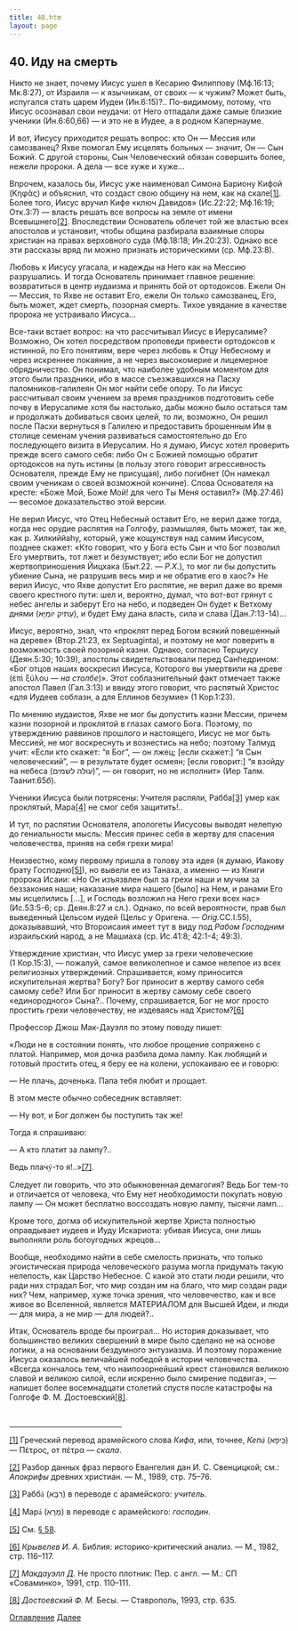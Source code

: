 ```yaml
---
title: 40.htm
layout: page
---
```




<title>Руслан Хазарзар. Сын Человеческий. Глава сороковая</title>


<h2>40. Иду на смерть</h2>

<p>Никто не знает, почему Иисус ушел в Кесарию Филиппову (Мф.16:13; Мк.8:27),
от Израиля — к язычникам, от своих — к чужим? Может быть, испугался стать царем
Иудеи (Ин.6:15)?.. По-видимому, потому, что Иисус осознавал свои неудачи: от
Него отпадали даже самые близкие ученики (Ин.6:60,66) — и это не в Иудее, а в
родном Капернауме.</p>

<p>И вот, Иисусу приходится решать вопрос: кто Он — Мессия или самозванец? Яхве
помогал Ему исцелять больных — значит, Он — Сын Божий. С другой стороны, Сын Человеческий
обязан совершить более, нежели пророки. А дела — все хуже и хуже...</p>

<p style='margin-bottom:6.0pt'>Впрочем, казалось бы, Иисус уже наименовал
Симона Бариону Кифой (<span class=g>&#922;&#951;&#966;&#8118;&#962;</span>) и
объяснил, что создаст свою общину на нем, как на скале<a href="#_ftn1"
name="_ftnref1">[1]</a>. Более того, Иисус вручил Кифе «ключ Давидов»
(Ис.22:22; Мф.16:19; Отк.3:7) — власть решать все вопросы на земле от имени
Всевышнего<a href="#_ftn2" name="_ftnref2">[2]</a>. Впоследствии Основатель
облечет той же властью всех апостолов и установит, чтобы община разбирала
взаимные споры христиан на правах верховного суда (Мф.18:18; Ин.20:23). Однако
все эти рассказы вряд ли можно признать историческими (ср. Мф.23:8).</p>

<p>Любовь к Иисусу угасала, и надежды на Него как на Мессию разрушались. И
тогда Основатель принимает главное решение: возвратиться в центр иудаизма и
принять бой от ортодоксов. Ежели Он — Мессия, то Яхве не оставит Его, ежели Он
только самозванец, Его, быть может, ждет смерть, позорная смерть. Тихое
увядание в качестве пророка не устраивало Иисуса...</p>

<p>Все-таки встает вопрос: на что рассчитывал Иисус в Иерусалиме? Возможно, Он
хотел посредством проповеди привести ортодоксов к истинной, по Его понятиям,
вере через любовь к Отцу Небесному и через искреннее покаяние, а не через
высокомерие и лицемерное обрядничество. Он понимал, что наиболее удобным
моментом для этого были праздники, ибо в массе съезжавшихся на Пасху
паломников-галилеян Он мог найти себе опору. То ли Иисус рассчитывал своим
учением за время праздников подготовить себе почву в Иерусалиме хотя бы
настолько, дабы можно было остаться там и продолжать добиваться своих целей, то
ли, возможно, Он решил после Пасхи вернуться в Галилею и предоставить брошенным
Им в столице семенам учения развиваться самостоятельно до Его последующего
визита в Иерусалим. Но я думаю, Иисус хотел проверить прежде всего самого себя:
либо Он с Божией помощью обратит ортодоксов на путь истины (в пользу этого
говорит агрессивность Основателя, прежде Ему не присущая), либо погибнет (Он
намекал своим ученикам о своей возможной кончине). Слова Основателя на кресте:
«Боже Мой, Боже Мой! для чего Ты Меня оставил?» (Мф.27:46) — весомое
доказательство этой версии.</p>

<p style='margin-bottom:6.0pt'>Не верил Иисус, что Отец Небесный оставит Его,
не верил даже тогда, когда нес орудие распятия на Голгофу, размышляя, быть
может, так же, как р.&nbsp;Хилкиййаhу, который, уже кощунствуя над самим
Иисусом, позднее скажет: «Кто говорит, что у Бога есть Сын и что Бог позволил
Его умертвить, тот лжет и безумствует; ибо если Бог не допустил
жертвоприношения Йицхака (Быт.22. — <i>Р.Х.</i>), то мог ли бы допустить
убиение Сына, не разрушив весь мир и не обратив его в хаос?» Не верил Иисус,
что Яхве допустит Его распятие, не верил даже во время своего крестного пути:
шел и, вероятно, думал, что вот-вот грянут с небес ангелы и заберут Его на
небо, и подведен Он будет к Ветхому днями (<span
dir=RTL>&#1506;&#1463;&#1514;&#1468;&#1460;&#1497;&#1511;&nbsp;&#1497;&#1493;&#1465;&#1502;&#1463;&#1497;&#1468;&#1464;&#1488;</span><span
dir=LTR></span><span dir=LTR></span>), и будет Ему дана власть, сила и слава
(Дан.7:13-14)...</p>

<p>Иисус, вероятно, знал, что «проклят перед Богом всякий повешенный на дереве»
(Втор.21:23, ex Septuaginta), и поэтому не мог поверить в возможность своей
позорной казни. Однако, согласно Терциусу (Деян.5:30; 10:39), апостолы
свидетельствовали перед Санhедрином: «Бог отцов наших воскресил Иисуса,
Которого вы умертвили на древе (<span class=g>&#7952;&#960;&#8054;
&#958;&#973;&#955;&#959;&#965;</span> — <i>на столбе</i>)». Этот
соблазнительный факт отмечает также апостол Павел (Гал.3:13) и ввиду этого
говорит, что распятый Христос «для Иудеев соблазн, а для Еллинов безумие»
(1&nbsp;Кор.1:23).</p>

<p>По мнению иудаистов, Яхве не мог бы допустить казни Мессии, причем казни
позорной и проклятой в глазах самого Бога. Поэтому, по утверждению раввинов
прошлого и настоящего, Иисус не мог быть Мессией, не мог воскреснуть и
вознестись на небо; поэтому Талмуд учит: «Если кто скажет: “я&nbsp;Бог”, — он
лжец; [если скажет:] “я Сын человеческий”, — в результате будет осмеян; [если
говорит:] “я взойду на небеса <span
dir=rtl>(&#1506;&#1493;&#1500;&#1492;&nbsp;&#1500;&#1513;&#1502;&#1497;&#1501;)</span><span
dir=ltr></span><span dir=ltr></span>”, — он говорит, но не исполнит» (Иер Талм.
Таанит.65<i>б</i>).</p>

<p>Ученики Иисуса были потрясены: Учителя распяли, Рабба<a href="#_ftn3"
name="_ftnref3">[3]</a> умер как проклятый, Мара<a href="#_ftn4"
name="_ftnref4">[4]</a> не смог себя защитить!..</p>

<p>И тут, по распятии Основателя, апологеты Иисусовы выводят нелепую до
гениальности мысль: Мессия принес себя в жертву для спасения человечества,
приняв на себя грехи мира!</p>

<p>Неизвестно, кому первому пришла в голову эта идея (я думаю, Иакову брату
Господню<a href="#_ftn5" name="_ftnref5">[5]</a>), но вывели ее из Танаха, а
именно — из Книги пророка Исаии: «Но Он изъязвлен был за грехи наши и мучим за
беззакония наши; наказание мира нашего [было] на Нем, и ранами Его мы
исцелились&nbsp;[...], и Господь возложил на Него грехи всех нас» (Ис.53:5-6;
ср.&nbsp;Деян.8:27 и&nbsp;сл.). Однако, по всей вероятности, прав был
выведенный Цельсом иудей (Цельс у Оригена. — <i>Orig.</i>CC.I.55),
доказывавший, что Второисаия имеет тут в виду под <i>Рабом Господним</i>
израильский народ, а не Машиаха (ср.&nbsp;Ис.41:8; 42:1-4; 49:3).</p>

<p>Утверждение христиан, что Иисус умер за грехи человеческие
(1&nbsp;Кор.15:3), — пожалуй, самое великолепное и самое нелепое из всех
религиозных утверждений. Спрашивается, кому приносится искупительная жертва?
Богу? Бог приносит в жертву самого себя самому себе? Или Бог приносит в жертву
самому себе своего «единородного» Сына?.. Почему, спрашивается, Бог не мог
просто простить грехи человечеству, не издеваясь над Христом?<a href="#_ftn6"
name="_ftnref6">[6]</a></p>

<p>Профессор Джош Мак-Дауэлл по этому поводу пишет:</p>

<p>«Люди не в состоянии понять, что любое прощение сопряжено с платой.
Например, моя дочка разбила дома лампу. Как любящий и готовый простить отец, я
беру ее на колени, успокаиваю ее и говорю:</p>

<p>— Не плачь, доченька. Папа тебя любит и прощает.</p>

<p>В этом месте обычно собеседник вставляет:</p>

<p>— Ну вот, и Бог должен бы поступить так же!</p>

<p>Тогда я спрашиваю:</p>

<p>— А кто платит за лампу?..</p>

<p>Ведь плач<font face="Times New Roman">&yacute;</font>-то я!..»<a
href="#_ftn7" name="_ftnref7">[7]</a>.</p>

<p>Следует ли говорить, что это обыкновенная демагогия? Ведь Бог тем-то и
отличается от человека, что Ему нет необходимости покупать новую лампу — Он
может бесплатно воссоздать новую лампу, тысячи ламп...</p>

<p>Кроме того, догма об искупительной жертве Христа полностью оправдывает
иудеев и Иуду Искариота: убивая Иисуса, они лишь выполняли роль богоугодных
жрецов...</p>

<p style='margin-bottom:6.0pt'>Вообще, необходимо найти в себе смелость
признать, что только эгоистическая природа человеческого разума могла придумать
такую нелепость, как Царство Небесное. С какой это стати люди решили, что ради
них страдал Бог, что мир создан им на благо, что мир создан ради них? Чем,
например, хуже точка зрения, что человечество, как и все живое во Вселенной,
является МАТЕРИАЛОМ для Высшей Идеи, и люди — для мира, а не мир — для
людей?..</p>

<p>Итак, Основатель вроде бы проиграл... Но история доказывает, что большинство
великих свершений в мире было сделано не на основе логики, а на основании
бездумного энтузиазма. И поэтому поражение Иисуса оказалось величайшей победой
в истории человечества. «Всегда кончалось тем, что наипозорнейший крест
становился великою славой и великою силой, если искренно было смирение
подвига», — напишет более восемнадцати столетий спустя после катастрофы на
Голгофе Ф.&nbsp;М. Достоевский<a href="#_ftn8" name="_ftnref8">[8]</a>.</p>
<p>&nbsp;</p>

<hr align="left" width="40%">

<p class=s><a href="#_ftnref1" name="_ftn1">[1]</a> Греческий перевод
арамейского слова <i>Кифа</i>, или, точнее, <i>Кеп<font
face="Times New Roman">&aacute;</font></i> (<span
dir=RTL></span>&#1499;&#1468;&#1461;&#1497;&#1508;&#1464;&#1488;<span
dir=LTR></span>) — <span class=g>&#928;&#941;&#964;&#961;&#959;&#962;</span>,
от <span class=g>&#960;&#941;&#964;&#961;&#945;</span> — <i>скала</i>.</p>

<p class=s><a href="#_ftnref2" name="_ftn2">[2]</a> Разбор данных фраз первого
Евангелия дан И.&nbsp;С. Свенцицкой; см.: <i>Апокрифы</i> древних христиан. —
М., 1989, стр.&nbsp;75–76.</p>

<p class=s><a href="#_ftnref3" name="_ftn3">[3]</a> Рабб<font
face="Times New Roman">&aacute;</font> (<span
dir=RTL></span>&#1512;&#1463;&#1489;&#1468;&#1464;&#1488;<span dir=LTR></span>)
в переводе с арамейского: <i>учитель</i>.</p>

<p class=s><a href="#_ftnref4" name="_ftn4">[4]</a> Мар<font
face="Times New Roman">&aacute;</font> (<span
dir=RTL></span>&#1502;&#1464;&#1512;&#1464;&#1488;<span dir=LTR></span>) в
переводе с арамейского: <i>господин</i>.</p>

<p class=s><a href="#_ftnref5" name="_ftn5">[5]</a> См. <a
href="58">§ 58</a>.</p>

<p class=s><a href="#_ftnref6" name="_ftn6">[6]</a>
<i>Крывелев&nbsp;И.&nbsp;А.</i> Библия: историко-критический анализ. — М.,
1982, стр.&nbsp;116–117.</p>

<p class=s><a href="#_ftnref7" name="_ftn7">[7]</a> <i>Макдауэлл&nbsp;Д.</i> Не
просто плотник: Пер. с англ. — М.: СП «Соваминко», 1991, стр.&nbsp;110–111.</p>

<p class=s><a href="#_ftnref8" name="_ftn8">[8]</a>
<i>Достоевский&nbsp;Ф.&nbsp;М.</i> Бесы. — Ставрополь, 1993, стр.&nbsp;635.</p>

<a href="index">Оглавление</a> <a href="41">Далее</a>


